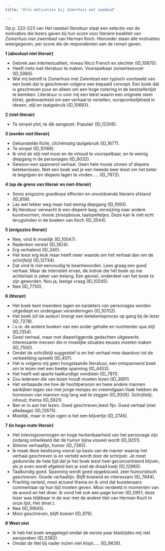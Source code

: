 ```yaml
---
title: "Alle motivaties bij Zomerhuis met zwembad"

---
```


Op p. 222-223 van *Het raadsel literatuur* staat een selectie van de motivaties die lezers gaven bij hun score voor literaire kwaliteit van *Zomerhuis met zwembad* van Herman Koch. Hieronder staan alle motivaties weergegeven, per score die de respondenten aan de roman gaven.

**1 (absoluut niet literair)**

- Gebrek aan intertextualiteit, niveau Nicci French en slechter (ID_10670).
- Heeft niets met literatuur te maken. Voorspelbaar zomerleesvoer (ID_5984).
- Wat mij betreft is Zomerhuis met Zwembad een typisch voorbeeld van een boek dat is geschreven volgens een bepaald concept. Een boek dat is geschreven puur en alleen om een hoge notering in de bestsellerlijst te bereiken. Literatuur is voor mij een tekst waarin een originele stem klinkt, gedrevenheid om een verhaal te vertellen, oorspronkelijkheid in ideeen, stijl en taalgebruik (ID_10693).

**2 (niet literair)**

- Te simpel plot, te dik aangezet. Populair (ID_12306).

**3 (eerder niet literair)**

- Gekunstelde fictie, clichématig taalgebruik (ID_1677).
- Te simpel (ID_10166).
- Ik vind de stijl niet mooi en de inhoud te voorspelbaar, en te weinig diepgang in de personages (ID_6032).
- Gewoon een spannend verhaal. Geen hele mooie zinnen of diepere betekenissen. Niet een boek wat je een tweede keer leest om het beter te begrijpen en diepere lagen te vinden..... (ID_7872).

**4 (op de grens van literair en niet-literair)**

- Soms enigszins goedkope effecten en onvoldoende literaire afstand (ID_658).
- Las wel lekker weg maar had weinig diepgang (ID_1093).
- Bij literatuur verwacht ik een diepere laag, verwijzing naar andere kunstvormen, mooie zinsopbouw, taalspelletjes. Deze kan ik niet echt terugvinden in de boeken van Koch (ID_3544).

**5 (enigszins literair)**

- Nee, vind ik moeilijk (ID_10047).
- Nadenken vereist (ID_1824).
- Erg verhalend (ID_340).
- Het leest erg leuk maar heeft meer waarde om het verhaal dan om de schrijfstijl (ID_12734).
- Dat vind ik niet eenvoudig te beantwoorden. Lees graag een goed verhaal. Maar de intensiteit ervan, de indruk die het boek op me achterlaat is zeker van belang. Een gevoel, onderdeel van het boek te zijn geworden. Nou ja, lastige vraag (ID_10245).
- Nee (ID_7750).

**6 (literair)**

- Het boek kent meerdere lagen en karakters van personages worden uitgediept en ondergaan veranderingen (ID_10702).
- Het boek (of de auteur) brengt een betekenisproces op gang bij de lezer (ID_7278).
- I.v.m. de andere boeken van een ander gehalte en nuchterder qua stijl (ID_1354).
- Goed verhaal, maar met dieperliggende gedachten uitgewerkt. Interessante mensen die in moeilijke situaties keuzes moeten maken (ID_7500).
- Omdat de schrijfstijl suggestief is en het verhaal mee daardoor tot de verbeelding spreekt (ID_407).
- Het is volgens mij geen hoogstaande literatuur, een ontspannend boek om te lezen met een beetje spanning (ID_4453).
- Het heeft wel aparte taalkundige vondsten (ID_7811).
- Zou iedereen die van lezen houdt moeten lezen (ID_3691).
- Het verbaasde me hoe de hoofdpersoon en twee andere mannen aankijken tegen sex met jonge meisjes en vreemdgaan.Vaak hebben de hormonen van mannen nog lang wat te zeggen (ID_9305). Schrijfstijl, inhoud, thema (ID_5921).
- Ben er in aan het lezen. Goed geschreven,leest fijn. Goed verhaal (niet alledaags) (ID_12675).
- Moeilijk, maar in mijn ogen is het een blijvertje (ID_2745).

**7 (in hoge mate literair)**

- Het inlevingsvermogen en hoge herkenbaarheid van het personage zijn zodanig ontwikkeld dat de humor bijna visueel wordt (ID_9251).
- Slimme verhaallijn, humor (ID_7365).
- Ik maak deze beslissing vooral op basis van de manier waarop het verhaal geschreven is en verteld wordt door de schrijver. Je moet gedurende de hele tijd dat je het boek leest heel geconcentreerd blijven, als je even wordt afgeleid ben je snel de draad kwijt (ID_12960).
- Taalkundig goed. Spanning wordt goed opgebouwd, zeer humoristisch geschreven. Goede verhaallijn. Blijft boeiend en interessant (ID_7844).
- Prachtig verteld, mooi actueel thema en ik vind dat kunstenaars commentaar op hun tijd moeten geven. Mooi verdeeld in momenten van de avond en het diner. Ik vond het ook een page turner (ID_5951; deze lezer was blijkbaar in de war met de andere titel van Herman Koch in onze lijst, Het diner.).
- Nee (ID_10645).
- Mooi geschreven, blijft boeien (ID_979).

**8 Weet niet**

- Ik heb het boek weggelegd omdat de eerste paar bladzijdes mij niet aanspraken (ID_5382).
- Omdat de titel bij nader inzien niet klopt..... (ID_9626).

<!-- **Hoe zijn de metingen te repliceren?**
VOORBEELDQUERY HIER! -->
